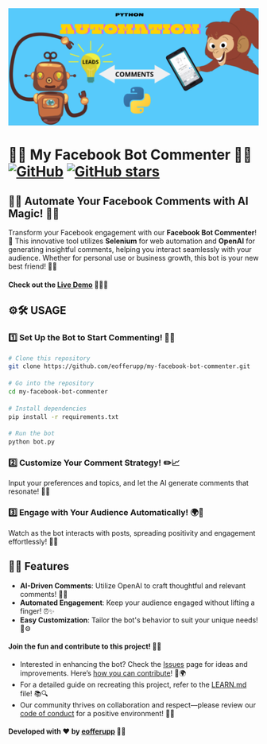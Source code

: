 <img src="https://github.com/eofferupp/my-facebook-bot-commenter/raw/main/images/cov.png" alt="Facebook Bot Commenter Cover" />

# 🤖💬 My Facebook Bot Commenter 🌟📲 [![GitHub](https://img.shields.io/github/license/eofferupp/my-facebook-bot-commenter?color=blue)](https://img.shields.io/github/license/eofferupp/my-facebook-bot-commenter) [![GitHub stars](https://img.shields.io/github/stars/eofferupp/my-facebook-bot-commenter)](https://github.com/eofferupp/my-facebook-bot-commenter/stargazers)

## 🚀✨ Automate Your Facebook Comments with AI Magic! 🎩🔮
Transform your Facebook engagement with our **Facebook Bot Commenter**! 🤩 This innovative tool utilizes **Selenium** for web automation and **OpenAI** for generating insightful comments, helping you interact seamlessly with your audience. Whether for personal use or business growth, this bot is your new best friend! 🌟👥

#### Check out the [Live Demo](https://myfacebookbotcommenter.herokuapp.com/) 👨‍💻🚀

## ⚙️🛠️ USAGE
### 1️⃣ Set Up the Bot to Start Commenting! 🧑‍💻
```bash
# Clone this repository
git clone https://github.com/eofferupp/my-facebook-bot-commenter.git

# Go into the repository
cd my-facebook-bot-commenter

# Install dependencies
pip install -r requirements.txt

# Run the bot
python bot.py
```

### 2️⃣ Customize Your Comment Strategy! ✏️📈
Input your preferences and topics, and let the AI generate comments that resonate! 💬💖

### 3️⃣ Engage with Your Audience Automatically! 🌍🤝
Watch as the bot interacts with posts, spreading positivity and engagement effortlessly! 🎉📲

## 🌟✨ Features
- **AI-Driven Comments**: Utilize OpenAI to craft thoughtful and relevant comments! 🤖💬
- **Automated Engagement**: Keep your audience engaged without lifting a finger! ⏰✨
- **Easy Customization**: Tailor the bot's behavior to suit your unique needs! 🎨⚙️

#### Join the fun and contribute to this project! 🎉🤗
- Interested in enhancing the bot? Check the [Issues](https://github.com/eofferupp/my-facebook-bot-commenter/issues) page for ideas and improvements. Here’s [how you can contribute](https://docs.github.com/en/get-started/quickstart/contributing-to-projects)! 🤝🌍
- For a detailed guide on recreating this project, refer to the [LEARN.md](https://github.com/eofferupp/my-facebook-bot-commenter/LEARN.md) file! 📚🔍
- Our community thrives on collaboration and respect—please review our [code of conduct](https://github.com/eofferupp/my-facebook-bot-commenter/blob/main/CODE_OF_CONDUCT.md) for a positive environment! 🤝💖

#### Developed with ❤️ by [eofferupp](https://github.com/eofferupp) 🌟✨
